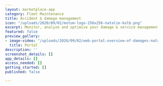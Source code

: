 ```yaml
---
layout: marketplace-app
category: Fleet Maintenance
title: Accident & damage management
icon: "/uploads/2020/09/02/motum-logo-256x256-natalie-kolb.png"
excerpt: Monitor, analyze and optimise your damage & service management with motum!
featured: false
preview_gallery:
- image-video: "/uploads/2020/09/02/web-portal-overview-of-damages-natalie-kolb.png"
  title: Portal
description: ''
screenshot_details: []
app_details: []
access_needed: []
getting_started: []
published: false

---
```

